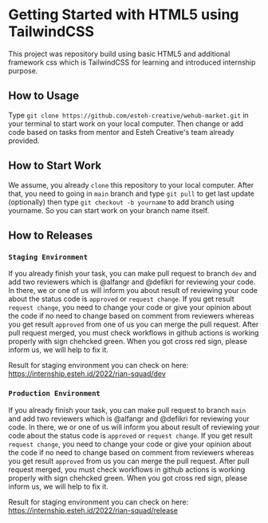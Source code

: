 # Getting Started with HTML5 using TailwindCSS

This project was repository build using basic HTML5 and additional framework css which is TailwindCSS for learning and introduced internship purpose.

## How to Usage

Type `git clone https://github.com/esteh-creative/wehub-market.git` in your terminal to start work on your local computer. Then change or add code based on tasks from mentor and Esteh Creative's team already provided.

## How to Start Work

We assume, you already `clone` this repository to your local computer. After that, you need to going in `main` branch and type `git pull` to get last update (optionally) then type `git checkout -b yourname` to add branch using yourname. So you can start work on your branch name itself.

## How to Releases

### `Staging Environment`

If you already finish your task, you can make pull request to branch `dev` and add two reviewers which is @alfangr and @defikri for reviewing your code. In there, we or one of us will inform you about result of reviewing your code about the status code is `approved` or `request change`. If you get result `request change`, you need to change your code or give your opinion about the code if no need to change based on comment from reviewers whereas you get result `approved` from one of us you can merge the pull request. After pull request merged, you must check workflows in github actions is working properly with sign chehcked green. When you got cross red sign, please inform us, we will help to fix it.

Result for staging environment you can check on here: https://internship.esteh.id/2022/rian-squad/dev

### `Production Environment`

If you already finish your task, you can make pull request to branch `main` and add two reviewers which is @alfangr and @defikri for reviewing your code. In there, we or one of us will inform you about result of reviewing your code about the status code is `approved` or `request change`. If you get result `request change`, you need to change your code or give your opinion about the code if no need to change based on comment from reviewers whereas you get result `approved` from us you can merge the pull request. After pull request merged, you must check workflows in github actions is working properly with sign chehcked green. When you got cross red sign, please inform us, we will help to fix it.

Result for staging environment you can check on here: https://internship.esteh.id/2022/rian-squad/release